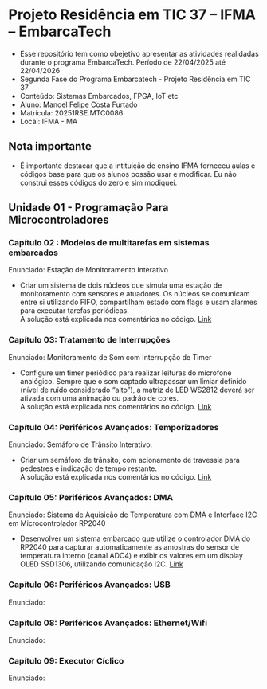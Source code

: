 # Projeto Residência em TIC 37 – IFMA – EmbarcaTech

- Esse repositório tem como obejetivo apresentar as atividades realidadas durante o programa EmbarcaTech. Período de 22/04/2025 até 22/04/2026
- Segunda Fase do Programa Embarcatech - Projeto Residência em TIC 37
- Conteúdo: Sistemas Embarcados, FPGA, IoT etc
- Aluno: Manoel Felipe Costa Furtado
- Matrícula: 20251RSE.MTC0086
- Local: IFMA - MA

## Nota importante
- É importante destacar que a intituição de ensino IFMA forneceu aulas e códigos base para que os alunos possão usar e modificar. Eu não construi esses códigos do zero e sim modiquei.


 ## Unidade 01 - Programação Para Microcontroladores

 ### Capítulo 02 : Modelos de multitarefas em sistemas embarcados
 Enunciado: Estação de Monitoramento Interativo
- Criar um sistema de dois núcleos que simula uma estação de monitoramento 
com  sensores  e  atuadores.  Os  núcleos  se  comunicam  entre  si  utilizando  FIFO, compartilham estado com flags e usam alarmes para executar tarefas periódicas. \
A solução está explicada nos comentários no código.  [Link](https://github.com/ManoelFelipe/Embarcatech_37/tree/main/Unidade_01/Cap_02/Atividade_01)

### Capítulo 03: Tratamento de Interrupções
Enunciado: Monitoramento de Som com Interrupção de Timer 
- Configure  um  timer  periódico  para  realizar  leituras  do microfone analógico. Sempre que o som captado ultrapassar um limiar definido (nível de  ruído  considerado  “alto”),  a  matriz  de  LED  WS2812  deverá  ser  ativada  com  uma  animação ou padrão de cores.  \
A solução está explicada nos comentários no código.  [Link](https://github.com/ManoelFelipe/Embarcatech_37/tree/main/Unidade_01/Cap_03/Atividade_03)

### Capítulo 04: Periféricos Avançados: Temporizadores
Enunciado: Semáforo de Trânsito Interativo. 
- Criar um semáforo de trânsito, com acionamento de travessia para pedestres e indicação de tempo restante. \
A solução está explicada nos comentários no código.  [Link](https://github.com/ManoelFelipe/Embarcatech_37/tree/main/Unidade_01/Cap_04/Atividade_04)

### Capítulo 05: Periféricos Avançados: DMA
Enunciado: Sistema de Aquisição de Temperatura com DMA e Interface I2C em 
Microcontrolador RP2040
- Desenvolver  um  sistema  embarcado  que  utilize  o 
controlador DMA do RP2040 para capturar automaticamente as amostras do sensor de 
temperatura interno (canal ADC4) e exibir os valores em um display OLED SSD1306, 
utilizando comunicação I2C. 
[Link](https://github.com/ManoelFelipe/Embarcatech_37/tree/main/Unidade_01/Cap_05/Atividade_05)

### Capítulo 06: Periféricos Avançados: USB
Enunciado:

### Capítulo 08: Periféricos Avançados: Ethernet/Wifi
Enunciado:

### Capítulo 09: Executor Cíclico
Enunciado: